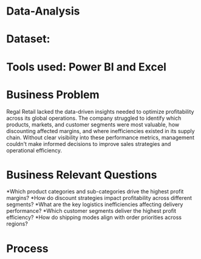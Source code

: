 # Data-Analysis
# Dataset:
# Tools used: Power BI and Excel
# Business Problem
Regal Retail lacked the data-driven insights needed to optimize profitability across its global operations. The company struggled to identify which products, markets, and customer segments were most valuable, how discounting affected margins, and where inefficiencies existed in its supply chain. Without clear visibility into these performance metrics, management couldn't make informed decisions to improve sales strategies and operational efficiency.
# Business Relevant Questions
*Which product categories and sub-categories drive the highest profit margins?
*How do discount strategies impact profitability across different segments?
*What are the key logistics inefficiencies affecting delivery performance?
*Which customer segments deliver the highest profit efficiency?
*How do shipping modes align with order priorities across regions?
# Process

